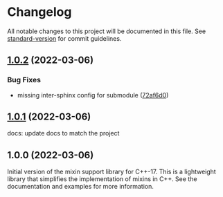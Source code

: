 # Changelog

All notable changes to this project will be documented in this file. See [standard-version](https://github.com/conventional-changelog/standard-version) for commit guidelines.

## [1.0.2](http://github.com/abdes/asap/compare/v1.0.1...v1.0.2) (2022-03-06)

### Bug Fixes

- missing inter-sphinx config for submodule ([72af6d0](http://github.com/abdes/asap/commit/72af6d0b7506678317fbaa22b36dbd109793fd3d))

## [1.0.1](http://github.com/abdes/asap/compare/v1.0.0...v1.0.1) (2022-03-06)

docs: update docs to match the project

## 1.0.0 (2022-03-06)

Initial version of the mixin support library for C++-17. This is a
lightweight library that simplifies the implementation of mixins in C++. See
the documentation and examples for more information.
